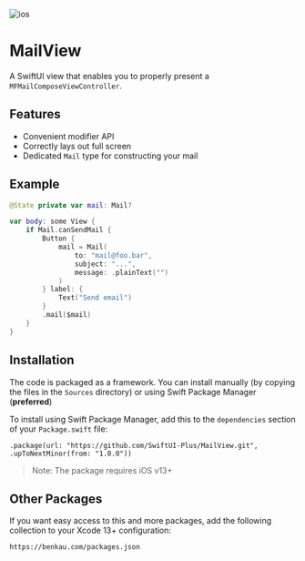![ios](https://img.shields.io/badge/iOS-13-green)

# MailView

A SwiftUI view that enables you to properly present a `MFMailComposeViewController`.

## Features

- Convenient modifier API
- Correctly lays out full screen
- Dedicated `Mail` type for constructing your mail

## Example

```swift
@State private var mail: Mail?

var body: some View {
    if Mail.canSendMail {
        Button {
            mail = Mail(
                to: "mail@foo.bar",
                subject: "...",
                message: .plainText("")
            )
        } label: {
            Text("Send email")
        }
        .mail($mail)
    }
}
```

## Installation

The code is packaged as a framework. You can install manually (by copying the files in the `Sources` directory) or using Swift Package Manager (__preferred__)

To install using Swift Package Manager, add this to the `dependencies` section of your `Package.swift` file:

`.package(url: "https://github.com/SwiftUI-Plus/MailView.git", .upToNextMinor(from: "1.0.0"))`

> Note: The package requires iOS v13+

## Other Packages

If you want easy access to this and more packages, add the following collection to your Xcode 13+ configuration:

`https://benkau.com/packages.json`
